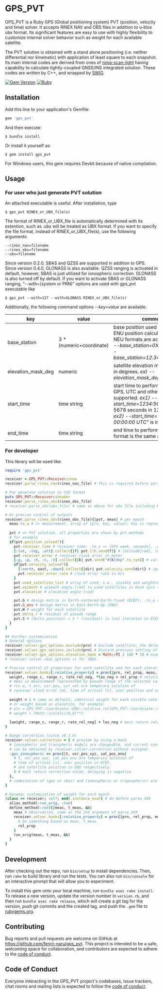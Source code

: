 # GPS_PVT

GPS_PVT is a Ruby GPS (Global positioning system) PVT (position, velocity and time) solver. It accepts RINEX NAV and OBS files in addition to u-blox ubx format. Its significant features are easy to use with highly flexibility to customize internal solver behavior such as weight for each available satellite.

The PVT solution is obtained with a stand alone positioning (i.e. neither differential nor kinematic) with application of least square to each snapshot. Its main internal codes are derived from ones of [ninja-scan-light](https://github.com/fenrir-naru/ninja-scan-light) having capability to calculate tightly-coupled GNSS/INS integrated solution. These codes are written by C++, and wrapped by [SWIG](http://www.swig.org/).

[![Gem Version](https://badge.fury.io/rb/gps_pvt.svg)](https://badge.fury.io/rb/gps_pvt)
[![Ruby](https://github.com/fenrir-naru/gps_pvt/actions/workflows/main.yml/badge.svg)](https://github.com/fenrir-naru/gps_pvt/actions/workflows/main.yml)

## Installation

Add this line to your application's Gemfile:

```ruby
gem 'gps_pvt'
```

And then execute:

    $ bundle install

Or install it yourself as:

    $ gem install gps_pvt

For Windows users, this gem requires Devkit because of native compilation.

## Usage

### For user who just generate PVT solution
An attached executable is useful. After installation, type

    $ gps_pvt RINEX_or_UBX_file(s)

The format of RINEX_or_UBX_file is automatically determined with its extention, such as .ubx will be treated as UBX format. If you want to specify the file format, instead of RINEX_or_UBX_file(s), use the following arguments:

    --rinex_nav=filename
    --rinex_obs=filename
    --ubx=filename

Since version 0.2.0, SBAS and QZSS are supported in addition to GPS. Since version 0.4.0, GLONASS is also available. QZSS ranging is activated in default, however, SBAS is just utilized for ionospheric correction. GLONASS is also turned off by default. If you want to activate SBAS or GLONASS ranging, "--with=(system or PRN)" options are used with gps_pvt executable like

    $ gps_pvt --with=137 --with=GLONASS RINEX_or_UBX_file(s)

Additionally, the following command options *--key=value* are available.

| key | value | comment | version |
----|----|----|----
| base_station | 3 \* (numeric+coordinate) | base position used for relative ENU position calculation. XYZ, NEU formats are acceptable. *ex1) --base_station=0X,0Y,0Z*, *ex2) --base_station=12.34N,56.789E,0U* | v0.1.7 |
| elevation_mask_deg | numeric | satellite elevation mask specified in degrees. *ex) --elevation_mask_deg=10* | v0.3.0 |
| start_time | time string | start time to perform solution. GPS, UTC and other formats are supported. *ex1) --start_time=1234:5678* represents 5678 seconds in 1234 GPS week, *ex2) --start_time="2000-01-01 00:00:00 UTC"* is in UTC format. | v0.3.3 |
| end_time | time string | end time to perform solution. Its format is the same as start_time. | v0.3.3 |

### For developer

This library will be used like:

```ruby
require 'gps_pvt'

receiver = GPS_PVT::Receiver::new
receiver.parse_rinex_nav(rinex_nav_file) # This is required before parsing RINEX obs file (For ubx, skippable)

# For generate solution in CSV format
puts GPS_PVT::Receiver::header
receiver.parse_rinex_obs(rinex_obs_file)
# receiver.parse_ubx(ubx_file) # same as above for ubx file including RXM-RAW(X) and RXM-SFRB(X)

# Or precise control of outputs
receiver.parse_rinex_obs(rinex_obs_file){|pvt, meas| # per epoch
  meas.to_a # => measurement, array of [prn, key, value]; key is represented by GPS_PVT::GPS::Measurement::L1_PSEUDORANGE; instead of .to_a, .to_hash returns {prn => {key => value, ...}, ...}
  
  pvt # => PVT solution, all properties are shown by pvt.methods
  # for example
  if(pvt.position_solved?){
    pvt.receiver_time # receiver time; .to_a => [GPS week, seconds], .c_tm => [year, month, day, hour, min, sec] without leap second consideration
    [:lat, :lng, :alt].collect{|f| pvt.llh.send(f)} # latitude[rad], longitude[rad], WGS-84 altitude[m]
    pvt.receiver_error # receiver clock error in meter
    [:g, :p, :h, :v, :t].collect{|k| pvt.send("#{k}dop".to_sym)} # various DOP, dilution of precision
    if(pvt.velocity_solved?){
      [:north, east, :down].collect{|dir| pvt.velocity.send(dir)} # speed in north/east/down [m/s]
      pvt.receiver_error_rate # clock error rate in m/s
    }
    pvt.used_satellite_list # array of used, i.e., visible and weight>0, satellite
    pvt.azimuth # azimuth angle [rad] to used satellites in Hash {prn => value, ...}
    pvt.elevation # elevation angle [rad]

    pvt.G # design matrix in Earth-centered-Earth-fixed (ECEF); .to_a returns double array converted from matrix. its row corresponds to one of used_satellite_list
    pvt.G_enu # design matrix in East-North-Up (ENU)
    pvt.W # weight for each satellite
    pvt.delta_r # residual of pseudo range
    pvt.S # (delta position) = S * (residual) in last iteration in ECEF
  }
}

## Further customization
# General options
receiver.solver.gps_options.exclude(prn) # Exclude satellite; the default is to use every satellite if visible
receiver.solver.gps_options.include(prn) # Discard previous setting of exclusion
receiver.solver.gps_options.elevation_mask = Math::PI / 180 * 10 # example 10 [deg] elevation mask
# receiver.solver.sbas_options is for SBAS.

# Precise control of properties for each satellite and for each iteration
receiver.solver.hooks[:relative_property] = proc{|prn, rel_prop, meas, rcv_e, t_arv, usr_pos, usr_vel|
  weight, range_c, range_r, rate_rel_neg, *los_neg = rel_prop # relative property
  # meas is measurement represented by pseudo range of the selected satellite.
  # rcv_e, t_arv, usr_pos, usr_vel are temporary solution of 
  # receiver clock error [m], time of arrival [s], user position and velocity in ECEF, respectively.
  
  weight = 1 # same as default; identical weight for each visible satellite
  # or weight based on elevation, for example:
  # elv = GPS_PVT::Coordinate::ENU::relative_rel(GPS_PVT::Coordinate::XYZ::new(*los_neg), usr_pos).elevation
  # weight = (Math::sin(elv)/0.8)**2
  
  [weight, range_c, range_r, rate_rel_neg] + los_neg # must return relative property
}

# Range correction (since v0.3.0)
receiver.solver.correction = { # provide by using a Hash
  # ionospheric and transpheric models are changeable, and current configuration
  # can be obtained by receiver.solver.correction without assigner.
  :gps_ionospheric => proc{|t, usr_pos_xyz, sat_pos_enu|
    # t, usr_pos_xyz, sat_pos_enu are temporary solution of 
    # time of arrival [s], user position in ECEF, 
    # and satellite position in ENU respectively.
    0 # must return correction value, delaying is negative.
  },
  # combination of (gps or sbas) and (ionospheric or tropospheric) are available
}

# Dynamic customization of weight for each epoch
(class << receiver; self; end).instance_eval{ # do before parse_XXX
  alias_method(:run_orig, :run)
  define_method(:run){|meas, t_meas, &b|
    meas # observation, same as the 2nd argument of parse_XXX
    receiver.solver.hooks[:relative_property] = proc{|prn, rel_prop, meas, rcv_e, t_arv, usr_pos, usr_vel|
      # Do something based on meas, t_meas.
      rel_prop
    }
    run_orig(meas, t_meas, &b)
  }
}
```

## Development

After checking out the repo, run `bin/setup` to install dependencies. Then, run `rake` to build library and run the tests. You can also run `bin/console` for an interactive prompt that will allow you to experiment.

To install this gem onto your local machine, run `bundle exec rake install`. To release a new version, update the version number in `version.rb`, and then run `bundle exec rake release`, which will create a git tag for the version, push git commits and the created tag, and push the `.gem` file to [rubygems.org](https://rubygems.org).

## Contributing

Bug reports and pull requests are welcome on GitHub at https://github.com/fenrir-naru/gps_pvt. This project is intended to be a safe, welcoming space for collaboration, and contributors are expected to adhere to the [code of conduct](https://github.com/fenrir-naru/gps_pvt/blob/master/CODE_OF_CONDUCT.md).

## Code of Conduct

Everyone interacting in the GPS_PVT project's codebases, issue trackers, chat rooms and mailing lists is expected to follow the [code of conduct](https://github.com/fenrir-naru/gps_pvt/blob/master/CODE_OF_CONDUCT.md).
